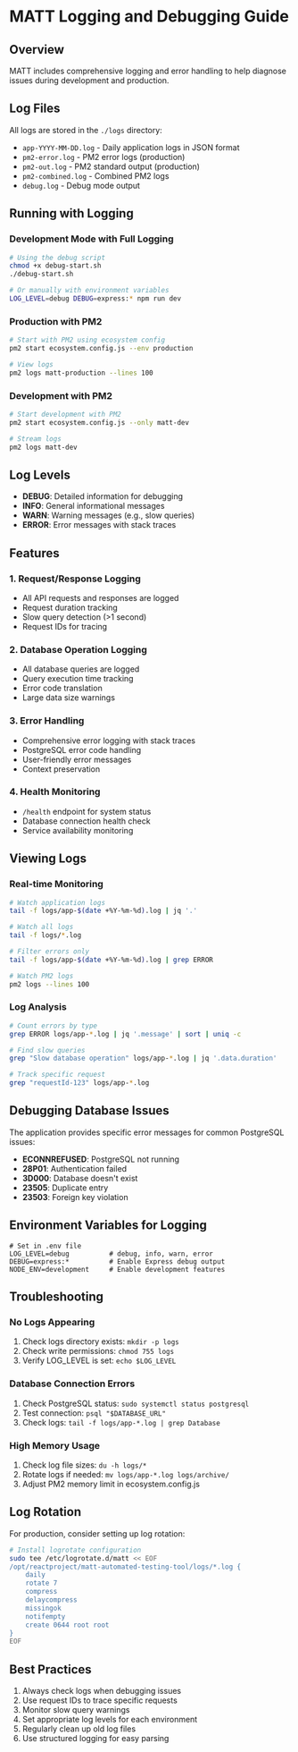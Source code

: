 # MATT Logging and Debugging Guide

## Overview

MATT includes comprehensive logging and error handling to help diagnose issues during development and production.

## Log Files

All logs are stored in the `./logs` directory:

- `app-YYYY-MM-DD.log` - Daily application logs in JSON format
- `pm2-error.log` - PM2 error logs (production)
- `pm2-out.log` - PM2 standard output (production)
- `pm2-combined.log` - Combined PM2 logs
- `debug.log` - Debug mode output

## Running with Logging

### Development Mode with Full Logging

```bash
# Using the debug script
chmod +x debug-start.sh
./debug-start.sh

# Or manually with environment variables
LOG_LEVEL=debug DEBUG=express:* npm run dev
```

### Production with PM2

```bash
# Start with PM2 using ecosystem config
pm2 start ecosystem.config.js --env production

# View logs
pm2 logs matt-production --lines 100
```

### Development with PM2

```bash
# Start development with PM2
pm2 start ecosystem.config.js --only matt-dev

# Stream logs
pm2 logs matt-dev
```

## Log Levels

- **DEBUG**: Detailed information for debugging
- **INFO**: General informational messages
- **WARN**: Warning messages (e.g., slow queries)
- **ERROR**: Error messages with stack traces

## Features

### 1. Request/Response Logging
- All API requests and responses are logged
- Request duration tracking
- Slow query detection (>1 second)
- Request IDs for tracing

### 2. Database Operation Logging
- All database queries are logged
- Query execution time tracking
- Error code translation
- Large data size warnings

### 3. Error Handling
- Comprehensive error logging with stack traces
- PostgreSQL error code handling
- User-friendly error messages
- Context preservation

### 4. Health Monitoring
- `/health` endpoint for system status
- Database connection health check
- Service availability monitoring

## Viewing Logs

### Real-time Monitoring

```bash
# Watch application logs
tail -f logs/app-$(date +%Y-%m-%d).log | jq '.'

# Watch all logs
tail -f logs/*.log

# Filter errors only
tail -f logs/app-$(date +%Y-%m-%d).log | grep ERROR

# Watch PM2 logs
pm2 logs --lines 100
```

### Log Analysis

```bash
# Count errors by type
grep ERROR logs/app-*.log | jq '.message' | sort | uniq -c

# Find slow queries
grep "Slow database operation" logs/app-*.log | jq '.data.duration'

# Track specific request
grep "requestId-123" logs/app-*.log
```

## Debugging Database Issues

The application provides specific error messages for common PostgreSQL issues:

- **ECONNREFUSED**: PostgreSQL not running
- **28P01**: Authentication failed
- **3D000**: Database doesn't exist
- **23505**: Duplicate entry
- **23503**: Foreign key violation

## Environment Variables for Logging

```env
# Set in .env file
LOG_LEVEL=debug          # debug, info, warn, error
DEBUG=express:*          # Enable Express debug output
NODE_ENV=development     # Enable development features
```

## Troubleshooting

### No Logs Appearing

1. Check logs directory exists: `mkdir -p logs`
2. Check write permissions: `chmod 755 logs`
3. Verify LOG_LEVEL is set: `echo $LOG_LEVEL`

### Database Connection Errors

1. Check PostgreSQL status: `sudo systemctl status postgresql`
2. Test connection: `psql "$DATABASE_URL"`
3. Check logs: `tail -f logs/app-*.log | grep Database`

### High Memory Usage

1. Check log file sizes: `du -h logs/*`
2. Rotate logs if needed: `mv logs/app-*.log logs/archive/`
3. Adjust PM2 memory limit in ecosystem.config.js

## Log Rotation

For production, consider setting up log rotation:

```bash
# Install logrotate configuration
sudo tee /etc/logrotate.d/matt << EOF
/opt/reactproject/matt-automated-testing-tool/logs/*.log {
    daily
    rotate 7
    compress
    delaycompress
    missingok
    notifempty
    create 0644 root root
}
EOF
```

## Best Practices

1. Always check logs when debugging issues
2. Use request IDs to trace specific requests
3. Monitor slow query warnings
4. Set appropriate log levels for each environment
5. Regularly clean up old log files
6. Use structured logging for easy parsing
